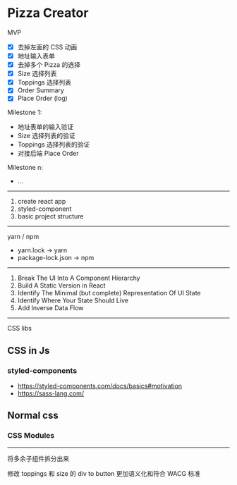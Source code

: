 # Pizza Creator

MVP

- [x] 去掉左面的 CSS 动画
- [x] 地址输入表单
- [x] 去掉多个 Pizza 的选择
- [x] Size 选择列表
- [x] Toppings 选择列表
- [x] Order Summary
- [x] Place Order (log)

Milestone 1:

- 地址表单的输入验证
- Size 选择列表的验证
- Toppings 选择列表的验证
- 对接后端 Place Order

Milestone n:

- ...

---

1. create react app
2. styled-component
3. basic project structure

---

yarn / npm

- yarn.lock -> yarn
- package-lock.json -> npm

---

1. Break The UI Into A Component Hierarchy
2. Build A Static Version in React
3. Identify The Minimal (but complete) Representation Of UI State
4. Identify Where Your State Should Live
5. Add Inverse Data Flow

---

CSS libs

## CSS in Js

### styled-components

- https://styled-components.com/docs/basics#motivation
- https://sass-lang.com/

## Normal css

### CSS Modules

---

将多余子组件拆分出来

修改 toppings 和 size 的 div to button 更加语义化和符合 WACG 标准
